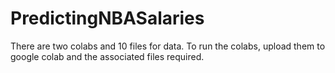 # PredictingNBASalaries
There are two colabs and 10 files for data.
To run the colabs, upload them to google colab and the associated files required.
